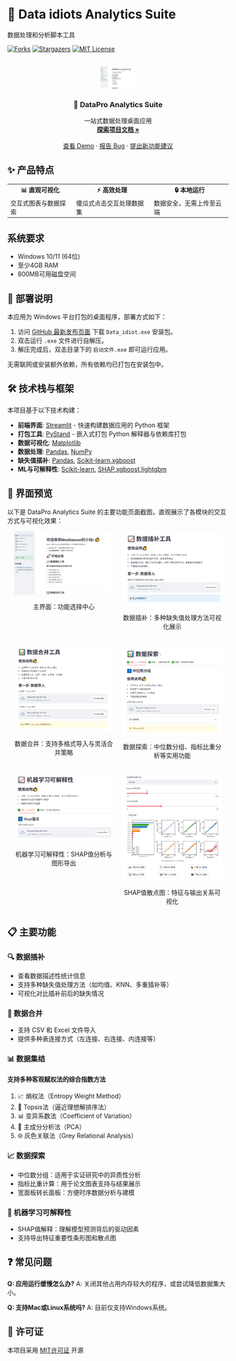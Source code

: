 # 🔬 Data idiots Analytics Suite

数据处理和分析脚本工具

<!-- PROJECT SHIELDS -->


[![Forks][forks-shield]][forks-url]
[![Stargazers][stars-shield]][stars-url]
[![MIT License][license-shield]][license-url]


<!-- PROJECT LOGO -->



<br />
<div align="center">
  <a href="https://github.com/Pei-hsinWang/Data_idiot">
    <img src="https://raw.githubusercontent.com/Pei-hsinWang/Data_idiot/master/preview_fig/main.png" alt="DataPro Analytics Suite Logo" width="80">
  </a>

  <h3 align="center">🔬 DataPro Analytics Suite</h3>

  <p align="center">
    一站式数据处理桌面应用
    <br />
    <a href="https://github.com/Pei-hsinWang/Data_idiot"><strong>探索项目文档 »</strong></a>
    <br />
    <br />
    <a href="https://github.com/Pei-hsinWang/Data_idiot">查看 Demo</a>
    ·
    <a href="https://github.com/Pei-hsinWang/Data_idiot/issues">报告 Bug</a>
    ·
    <a href="https://github.com/Pei-hsinWang/Data_idiot/issues">提出新功能建议</a>
  </p>
</div>

## ✨ 产品特点

<div align="center">
  <table>
    <tr>
      <td align="center"><b>📊 直观可视化</b></td>
      <td align="center"><b>⚡ 高效处理</b></td>
      <td align="center"><b>🔒 本地运行</b></td>
    </tr>
    <tr>
      <td>交互式图表与数据探索</td>
      <td>傻瓜式点击交互处理数据集</td>
      <td>数据安全，无需上传至云端</td>
    </tr>
  </table>
</div>


## 系统要求
- Windows 10/11 (64位)
- 至少4GB RAM
- 800MB可用磁盘空间

## 🚀 部署说明
本应用为 Windows 平台打包的桌面程序，部署方式如下：
1. 访问 [GitHub 最新发布页面](https://github.com/Pei-hsinWang/Data_idiot) 下载 `Data_idiot.exe` 安装包。
2. 双击运行 `.exe` 文件进行自解压。
3. 解压完成后，双击目录下的 `启动文件.exe` 即可运行应用。

无需联网或安装额外依赖，所有依赖均已打包在安装包中。

## 🛠️ 技术栈与框架

本项目基于以下技术构建：

- **前端界面**: [Streamlit](https://streamlit.io) - 快速构建数据应用的 Python 框架
- **打包工具**: [PyStand](https://github.com/skywind3000/PyStand/) - 嵌入式打包 Python 解释器与依赖库打包
- **数据可视化**: [Matplotlib](https://matplotlib.org/)
- **数据处理**: [Pandas](https://pandas.pydata.org/), [NumPy](https://numpy.org/)
- **缺失值插补**: [Pandas](https://pandas.pydata.org/), [Scikit-learn](https://scikit-learn.org/),[xgboost](https://xgboost.readthedocs.io/en/latest/)
- **ML与可解释性**: [Scikit-learn](https://scikit-learn.org/), [SHAP](https://shap.readthedocs.io/en/latest/),[xgboost](https://xgboost.readthedocs.io/en/latest/),[lightgbm](https://lightgbm.readthedocs.io/en/latest/)


## 📱 界面预览

以下是 DataPro Analytics Suite 的主要功能页面截图，直观展示了各模块的交互方式与可视化效果：

<div style="display: flex; flex-wrap: wrap; justify-content: center; gap: 20px;">
  <div style="text-align: center; max-width: 45%;">
    <img src="https://raw.githubusercontent.com/Pei-hsinWang/Data_idiot/master/preview_fig/main.png" alt="主界面" width="100%">
    <p>主界面：功能选择中心</p>
  </div>

  <div style="text-align: center; max-width: 45%;">
    <img src="https://raw.githubusercontent.com/Pei-hsinWang/Data_idiot/master/preview_fig/Data_Imputation_preview.png" alt="数据插补工具页面" width="100%">
    <p>数据插补：多种缺失值处理方法可视化展示</p>
  </div>

  <div style="text-align: center; max-width: 45%;">
    <img src="https://raw.githubusercontent.com/Pei-hsinWang/Data_idiot/master/preview_fig/Data_Merge_preview.png" alt="数据集合并工具页面" width="100%">
    <p>数据合并：支持多格式导入与灵活合并策略</p>
  </div>

  <div style="text-align: center; max-width: 45%;">
    <img src="https://raw.githubusercontent.com/Pei-hsinWang/Data_idiot/master/preview_fig/Data_exploration_preview.png" alt="数据探索页面" width="100%">
    <p>数据探索：中位数分组、指标比重分析等实用功能</p>
  </div>

  <div style="text-align: center; max-width: 45%;">
    <img src="https://raw.githubusercontent.com/Pei-hsinWang/Data_idiot/master/preview_fig/Interpretable_ML_preview.png" alt="机器学习可解释性页面" width="100%">
    <p>机器学习可解释性：SHAP值分析与图形导出</p>
  </div>

  <div style="text-align: center; max-width: 45%;">
    <img src="https://raw.githubusercontent.com/Pei-hsinWang/Data_idiot/master/preview_fig/Shap_preview_2.png" alt="Shap分析2" width="100%">
    <p>SHAP值散点图：特征与输出关系可视化</p>
  </div>
</div>

## 📋 主要功能

### 🔍 数据插补
- 查看数据描述性统计信息  
- 支持多种缺失值处理方法（如均值、KNN、多重插补等）  
- 可视化对比插补前后的缺失情况  

### 📁 数据合并
- 支持 CSV 和 Excel 文件导入  
- 提供多种表连接方式（左连接、右连接、内连接等）  

### 📊 数据集结
#### **支持多种客观赋权法的综合指数方法**
1. 📈 熵权法（Entropy Weight Method）
2. 🎯 Topsis法（逼近理想解排序法）
3. 📊 变异系数法（Coefficient of Variation）
4. 🧠 主成分分析法（PCA）
5. 🌐 灰色关联法（Grey Relational Analysis）

### 📈 数据探索
- 中位数分组：适用于实证研究中的异质性分析  
- 指标比重计算：用于论文图表支持与结果展示  
- 宽面板转长面板：方便时序数据分析与建模  

### 🤖 机器学习可解释性
- SHAP值解释：理解模型预测背后的驱动因素  
- 支持导出特征重要性条形图和散点图  
## ❓ 常见问题

**Q: 应用运行缓慢怎么办?**
A: 关闭其他占用内存较大的程序，或尝试降低数据集大小。

**Q: 支持Mac或Linux系统吗?**
A: 目前仅支持Windows系统。

## 📄 许可证

本项目采用 [MIT许可证](LICENSE) 开源

<!-- links -->
[contributors-shield]: https://img.shields.io/github/contributors/Pei-hsinWang/Data_idiot?style=flat-square
[contributors-url]: https://github.com/Pei-hsinWang/Data_idiot/graphs/contributors

[forks-shield]: https://img.shields.io/github/forks/Pei-hsinWang/Data_idiot?style=flat-square
[forks-url]: https://github.com/Pei-hsinWang/Data_idiot/network/members

[stars-shield]: https://img.shields.io/github/stars/Pei-hsinWang/Data_idiot?style=flat-square
[stars-url]: https://github.com/Pei-hsinWang/Data_idiot/stargazers

[issues-shield]: https://img.shields.io/github/issues/Pei-hsinWang/Data_idiot?style=flat-square
[issues-url]: https://github.com/Pei-hsinWang/Data_idiot/issues

[license-shield]: https://img.shields.io/github/license/Pei-hsinWang/Data_idiot?style=flat-square
[license-url]: https://github.com/Pei-hsinWang/Data_idiot/blob/main/LICENSE

[linkedin-shield]: https://img.shields.io/badge/-LinkedIn-blue
[linkedin-url]: https://www.linkedin.com/in/你的-linkedin-用户名/